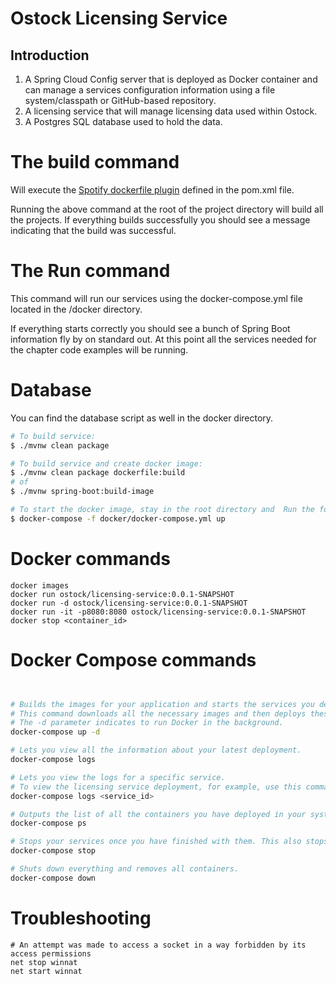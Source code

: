 # Ostock Licensing Service

## Introduction

1.  A Spring Cloud Config server that is deployed as Docker container and can manage a services configuration information using a file system/classpath or GitHub-based repository.
2.  A licensing service that will manage licensing data used within Ostock.
3.  A Postgres SQL database used to hold the data.


# The build command

Will execute the [Spotify dockerfile plugin](https://github.com/spotify/dockerfile-maven) defined in the pom.xml file.

Running the above command at the root of the project directory will build all the projects. If everything builds successfully you should see a message indicating that the build was successful.

# The Run command

This command will run our services using the docker-compose.yml file located in the /docker directory.

If everything starts correctly you should see a bunch of Spring Boot information fly by on standard out.  At this point all the services needed for the chapter code examples will be running.

# Database
You can find the database script as well in the docker directory.

```bash
# To build service:
$ ./mvnw clean package

# To build service and create docker image:
$ ./mvnw clean package dockerfile:build
# of
$ ./mvnw spring-boot:build-image

# To start the docker image, stay in the root directory and  Run the following command: 
$ docker-compose -f docker/docker-compose.yml up
```


# Docker commands
```
docker images
docker run ostock/licensing-service:0.0.1-SNAPSHOT
docker run -d ostock/licensing-service:0.0.1-SNAPSHOT
docker run -it -p8080:8080 ostock/licensing-service:0.0.1-SNAPSHOT
docker stop <container_id>
```

# Docker Compose commands
```bash


# Builds the images for your application and starts the services you define.
# This command downloads all the necessary images and then deploys these and starts the container.
# The -d parameter indicates to run Docker in the background.
docker-compose up -d

# Lets you view all the information about your latest deployment.
docker-compose logs

# Lets you view the logs for a specific service.
# To view the licensing service deployment, for example, use this command: docker-compose logs licenseService.
docker-compose logs <service_id>

# Outputs the list of all the containers you have deployed in your system.
docker-compose ps

# Stops your services once you have finished with them. This also stops the containers.
docker-compose stop

# Shuts down everything and removes all containers.
docker-compose down
```

# Troubleshooting

```
# An attempt was made to access a socket in a way forbidden by its access permissions
net stop winnat
net start winnat
```
